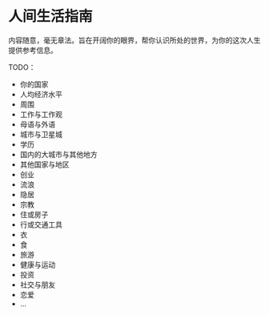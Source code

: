 # 人间生活指南

内容随意，毫无章法。旨在开阔你的眼界，帮你认识所处的世界，为你的这次人生提供参考信息。

TODO：

- 你的国家
- 人均经济水平
- 周围
- 工作与工作观
- 母语与外语
- 城市与卫星城
- 学历
- 国内的大城市与其他地方
- 其他国家与地区
- 创业
- 流浪
- 隐居
- 宗教
- 住或房子
- 行或交通工具
- 衣
- 食
- 旅游
- 健康与运动
- 投资
- 社交与朋友
- 恋爱
- ...
